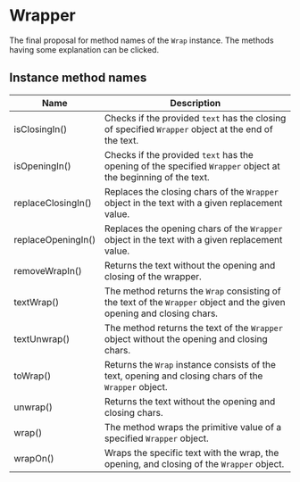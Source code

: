 # Wrapper

The final proposal for method names of the `Wrap` instance. The methods having some explanation can be clicked.

## Instance method names

| Name               | Description                                                                                                           |
| ------------------ | --------------------------------------------------------------------------------------------------------------------- |
| isClosingIn()      | Checks if the provided `text` has the closing of specified `Wrapper` object at the end of the text.                   |
| isOpeningIn()      | Checks if the provided `text` has the opening of the specified `Wrapper` object at the beginning of the text.         |
| replaceClosingIn() | Replaces the closing chars of the `Wrapper` object in the text with a given replacement value.                        |
| replaceOpeningIn() | Replaces the opening chars of the `Wrapper` object in the text with a given replacement value.                        |
| removeWrapIn()     | Returns the text without the opening and closing of the wrapper.                                                      |
| textWrap()         | The method returns the `Wrap` consisting of the text of the `Wrapper` object and the given opening and closing chars. |
| textUnwrap()       | The method returns the text of the `Wrapper` object without the opening and closing chars.                            |
| toWrap()           | Returns the `Wrap` instance consists of the text, opening and closing chars of the `Wrapper` object.                  |
| unwrap()           | Returns the text without the opening and closing chars.                                                               |
| wrap()             | The method wraps the primitive value of a specified `Wrapper` object.                                                 |
| wrapOn()           | Wraps the specific text with the wrap, the opening, and closing of the `Wrapper` object.                              |
